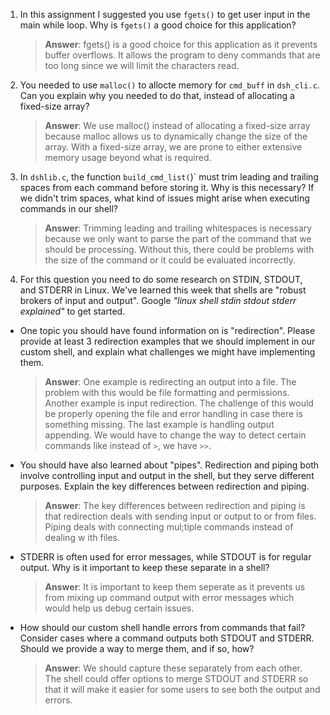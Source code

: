 1. In this assignment I suggested you use `fgets()` to get user input in the main while loop. Why is `fgets()` a good choice for this application?

    > **Answer**:  fgets() is a good choice for this application as it prevents buffer overflows. It allows the program to deny commands that are too long since we will limit the characters read.

2. You needed to use `malloc()` to allocte memory for `cmd_buff` in `dsh_cli.c`. Can you explain why you needed to do that, instead of allocating a fixed-size array?

    > **Answer**:  We use malloc() instead of allocating a fixed-size array because malloc allows us to dynamically change the size of the array. With a fixed-size array, we are prone to either extensive memory usage beyond what is required.


3. In `dshlib.c`, the function `build_cmd_list(`)` must trim leading and trailing spaces from each command before storing it. Why is this necessary? If we didn't trim spaces, what kind of issues might arise when executing commands in our shell?

    > **Answer**:  Trimming leading and trailing whitespaces is necessary because we only want to parse the part of the command that we should be processing. Without this, there could be problems with the size of the command or it could be evaluated incorrectly.

4. For this question you need to do some research on STDIN, STDOUT, and STDERR in Linux. We've learned this week that shells are "robust brokers of input and output". Google _"linux shell stdin stdout stderr explained"_ to get started.

- One topic you should have found information on is "redirection". Please provide at least 3 redirection examples that we should implement in our custom shell, and explain what challenges we might have implementing them.

    > **Answer**: One example is redirecting an output into a file. The problem with this would be file formatting and permissions. Another example is input redirection. The challenge of this would be properly opening the file and error handling in case there is something missing. The last example is handling output appending. We would have to change the way to detect certain commands like instead of `>`, we have `>>`.

- You should have also learned about "pipes". Redirection and piping both involve controlling input and output in the shell, but they serve different purposes. Explain the key differences between redirection and piping.

    > **Answer**:  The key differences between redirection and piping is that redirection deals with sending input or output to or from files. Piping deals with connecting mul;tiple commands instead of dealing w ith files.

- STDERR is often used for error messages, while STDOUT is for regular output. Why is it important to keep these separate in a shell?

    > **Answer**:  It is important to keep them seperate as it prevents us from mixing up command output with error messages which would help us debug certain issues.

- How should our custom shell handle errors from commands that fail? Consider cases where a command outputs both STDOUT and STDERR. Should we provide a way to merge them, and if so, how?

    > **Answer**:  We should capture these separately from each other. The shell could offer options to merge STDOUT and STDERR so that it will make it easier for some users to see both the output and errors.